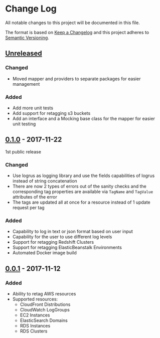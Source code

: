 # Change Log
All notable changes to this project will be documented in this file.

The format is based on [Keep a Changelog](http://keepachangelog.com/) 
and this project adheres to [Semantic Versioning](http://semver.org/).

## [Unreleased]

### Changed
- Moved mapper and providers to separate packages for easier management

### Added
- Add more unit tests
- Add support for retagging s3 buckets
- Add an interface and a Mocking base class for the mapper for easier unit
  testing

## [0.1.0] - 2017-11-22

1st public release

### Changed
- Use logrus as logging library and use the fields capabilities of logrus
  instead of string concatenation
- There are now 2 types of errors out of the sanity checks and the corresponding
  tag properties are available via `TagName` and `TagValue` attributes of the
  error
- The tags are updated all at once for a resource instead of 1 update request
  per tag

### Added
- Capability to log in text or json format based on user input
- Capability for the user to use different log levels
- Support for retagging Redshift Clusters
- Support for retagging ElasticBeanstalk Environments
- Automated Docker image build

## [0.0.1] - 2017-11-12
### Added
- Ability to retag AWS resources
- Supported resources:
  * CloudFront Distributions
  * CloudWatch LogGroups
  * EC2 Instances
  * ElasticSearch Domains
  * RDS Instances
  * RDS Clusters

[Unreleased]: https://github.com/VEVO/awsRetagger/compare/0.1.0...HEAD
[0.1.0]: https://github.com/VEVO/awsRetagger/compare/0.0.1...0.1.0
[0.0.1]: https://github.com/VEVO/awsRetagger/tree/0.0.1
